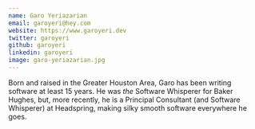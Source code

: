 ```yaml
---
name: Garo Yeriazarian
email: garoyeri@hey.com
website: https://www.garoyeri.dev
twitter: garoyeri
github: garoyeri
linkedin: garoyeri
image: garo-yeriazarian.jpg
---
```


Born and raised in the Greater Houston Area, Garo has been writing software at least 15 years. He was *the* Software Whisperer for Baker Hughes, but, more recently, he is a Principal Consultant (and Software Whisperer) at Headspring, making silky smooth software everywhere he goes.

